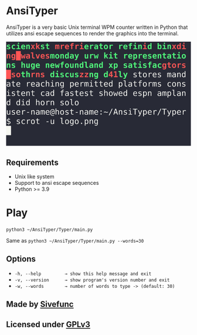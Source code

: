 # AnsiTyper

AnsiTyper is a very basic Unix terminal WPM counter written in Python that utilizes ansi escape sequences to render the graphics into the terminal.

![Logo](Images/logo.jpg)

## Requirements

- Unix like system
- Support to ansi escape sequences
- Python >= 3.9

# Play

`python3 ~/AnsiTyper/Typer/main.py`

Same as 
`python3 ~/AnsiTyper/Typer/main.py --words=30`

## Options
- `-h, --help         → show this help message and exit`
- `-v, --version      → show program's version number and exit`
- `-w, --words        → number of words to type -> (default: 30)`

## Made by [Sivefunc](https://gitlab.com/sivefunc)
## Licensed under [GPLv3](LICENSE)
